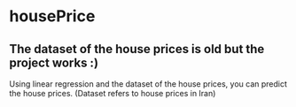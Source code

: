 # housePrice

## The dataset of the house prices is old but the project works :)

Using linear regression and the dataset of the house prices, you can predict the house prices. (Dataset refers to house prices in Iran)
